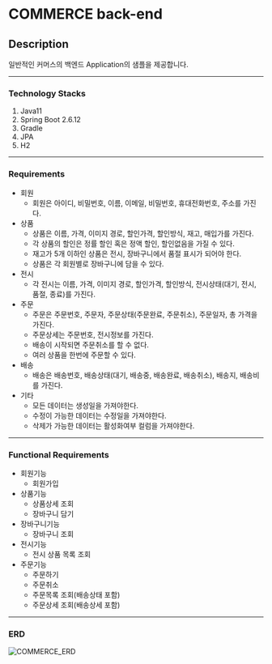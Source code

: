 # COMMERCE back-end

## Description
일반적인 커머스의 백엔드 Application의 샘플을 제공합니다.

----

### Technology Stacks
1. Java11
2. Spring Boot 2.6.12
3. Gradle
4. JPA
5. H2

---

### Requirements

- 회원
  - 회원은 아이디, 비밀번호, 이름, 이메일, 비밀번호, 휴대전화번호, 주소를 가진다.
- 상품
  - 상품은 이름, 가격, 이미지 경로, 할인가격, 할인방식, 재고, 매입가를 가진다.
  - 각 상품의 할인은 정률 할인 혹은 정액 할인, 할인없음을 가질 수 있다.
  - 재고가 5개 이하인 상품은 전시, 장바구니에서 품절 표시가 되어야 한다.
  - 상품은 각 회원별로 장바구니에 담을 수 있다.
- 전시
  - 각 전시는 이름, 가격, 이미지 경로, 할인가격, 할인방식, 전시상태(대기, 전시, 품절, 종료)를 가진다.
- 주문
  - 주문은 주문번호, 주문자, 주문상태(주문완료, 주문취소), 주문일자, 총 가격을 가진다.
  - 주문상세는 주문번호, 전시정보를 가진다.
  - 배송이 시작되면 주문취소를 할 수 없다.
  - 여러 상품을 한번에 주문할 수 있다.
- 배송
  - 배송은 배송번호, 배송상태(대기, 배송중, 배송완료, 배송취소), 배송지, 배송비를 가진다.
- 기타
  - 모든 데이터는 생성일을 가져야한다.
  - 수정이 가능한 데이터는 수정일을 가져야한다.
  - 삭제가 가능한 데이터는 활성화여부 컬럼을 가져야한다.

---

### Functional Requirements

- 회원기능
  - 회원가입
- 상품기능
  - 상품상세 조회
  - 장바구니 담기
- 장바구니기능
  - 장바구니 조회
- 전시기능
  - 전시 상품 목록 조회
- 주문기능
  - 주문하기
  - 주문취소
  - 주문목록 조회(배송상태 포함)
  - 주문상세 조회(배송상세 포함)

---

### ERD

![COMMERCE_ERD](https://user-images.githubusercontent.com/20279725/194756645-00bbe869-4a1a-4562-8ae7-c069e9b84029.PNG)
